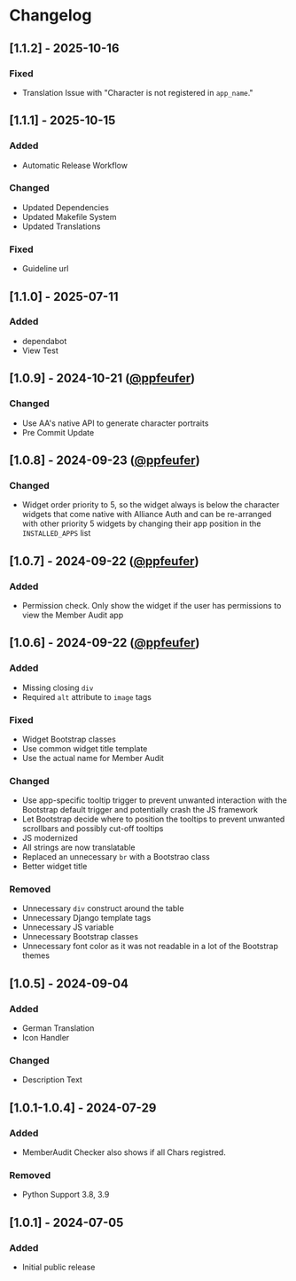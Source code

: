 # Changelog

## [1.1.2] - 2025-10-16

### Fixed

- Translation Issue with "Character is not registered in `app_name`."

## [1.1.1] - 2025-10-15

### Added

- Automatic Release Workflow

### Changed

- Updated Dependencies
- Updated Makefile System
- Updated Translations

### Fixed

- Guideline url

## [1.1.0] - 2025-07-11

### Added

- dependabot
- View Test

## [1.0.9] - 2024-10-21 ([@ppfeufer](https://github.com/ppfeufer))

### Changed

- Use AA's native API to generate character portraits
- Pre Commit Update

## [1.0.8] - 2024-09-23 ([@ppfeufer](https://github.com/ppfeufer))

### Changed

- Widget order priority to 5, so the widget always is below the character widgets that come native with Alliance Auth and can be re-arranged with other priority 5 widgets by changing their app position in the `INSTALLED_APPS` list

## [1.0.7] - 2024-09-22 ([@ppfeufer](https://github.com/ppfeufer))

### Added

- Permission check. Only show the widget if the user has permissions to view the Member Audit app

## [1.0.6] - 2024-09-22 ([@ppfeufer](https://github.com/ppfeufer))

### Added

- Missing closing `div`
- Required `alt` attribute to `image` tags

### Fixed

- Widget Bootstrap classes
- Use common widget title template
- Use the actual name for Member Audit

### Changed

- Use app-specific tooltip trigger to prevent unwanted interaction with the Bootstrap default trigger and potentially crash the JS framework
- Let Bootstrap decide where to position the tooltips to prevent unwanted scrollbars and possibly cut-off tooltips
- JS modernized
- All strings are now translatable
- Replaced an unnecessary `br` with a Bootstrao class
- Better widget title

### Removed

- Unnecessary `div` construct around the table
- Unnecessary Django template tags
- Unnecessary JS variable
- Unnecessary Bootstrap classes
- Unnecessary font color as it was not readable in a lot of the Bootstrap themes

## [1.0.5] - 2024-09-04

### Added

- German Translation
- Icon Handler

### Changed

- Description Text

## [1.0.1-1.0.4] - 2024-07-29

### Added

- MemberAudit Checker also shows if all Chars registred.

### Removed

- Python Support 3.8, 3.9

## [1.0.1] - 2024-07-05

### Added

- Initial public release
